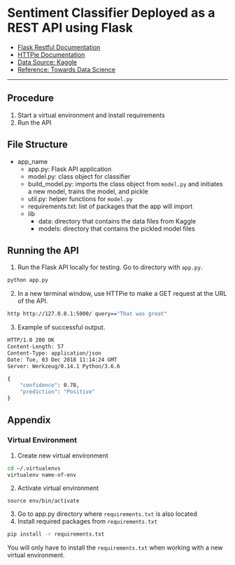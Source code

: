 # Sentiment Classifier Deployed as a REST API using Flask

* [Flask Restful Documentation]()
* [HTTPie Documentation](https://httpie.org/doc)
* [Data Source: Kaggle](https://www.kaggle.com/c/sentiment-analysis-on-movie-reviews/data)
* [Reference: Towards Data Science](https://towardsdatascience.com/deploying-a-machine-learning-model-as-a-rest-api-4a03b865c166)
___

## Procedure
1. Start a virtual environment and install requirements
2. Run the API


## File Structure
* app_name
  * app.py: Flask API application
  * model.py: class object for classifier
  * build_model.py: imports the class object from `model.py` and initiates a new model, trains the model, and pickle
  * util.py: helper functions for `model.py`
  * requirements.txt: list of packages that the app will import
  * lib
      * data: directory that contains the data files from Kaggle
      * models: directory that contains the pickled model files


## Running the API
1. Run the Flask API locally for testing. Go to directory with `app.py`.

```bash
python app.py
```


2. In a new terminal window, use HTTPie to make a GET request at the URL of the API.

```bash
http http://127.0.0.1:5000/ query=="That was great"
```


3. Example of successful output.

```bash
HTTP/1.0 200 OK
Content-Length: 57
Content-Type: application/json
Date: Tue, 03 Dec 2018 11:14:24 GMT
Server: Werkzeug/0.14.1 Python/3.6.6

{
    "confidence": 0.78,
    "prediction": "Positive"
}
```


## Appendix

### Virtual Environment
1. Create new virtual environment
```bash
cd ~/.virtualenvs
virtualenv name-of-env
```
2. Activate virtual environment
```
source env/bin/activate
```
3. Go to app.py directory where `requirements.txt` is also located
4. Install required packages from `requirements.txt`
```bash
pip install -r requirements.txt
```
You will only have to install the `requirements.txt` when working with a new virtual environment.
